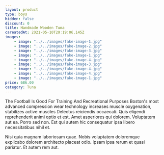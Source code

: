```yaml
---
layout: product
type: boys
hidden: false
discount: 0
title: Handmade Wooden Tuna
careatedAt: 2021-05-10T20:19:06.145Z
images:
    - image: "../../images/fake-image-1.jpg"
    - image: "../../images/fake-image-2.jpg"
    - image: "../../images/fake-image-3.jpg"
    - image: "../../images/fake-image-1.jpg"
    - image: "../../images/fake-image-4.jpg"
    - image: "../../images/fake-image-3.jpg"
    - image: "../../images/fake-image-4.jpg"
    - image: "../../images/fake-image-4.jpg"
    - image: "../../images/fake-image-1.jpg"
price: 686.00
category: Tuna
---
```

The Football Is Good For Training And Recreational Purposes
Boston's most advanced compression wear technology increases muscle oxygenation, stabilizes active muscles
Delectus reiciendis occaecati. Quis eligendi reprehenderit animi optio et est. Amet asperiores qui dolorem. Voluptatem aut ea. Porro sed non. Est qui autem hic consequatur ipsa libero necessitatibus nihil et.
 Nisi quia magnam laboriosam quae. Nobis voluptatem doloremque explicabo dolorem architecto placeat odio. Ipsam ipsa rerum et quasi pariatur. Et autem rem aut.

